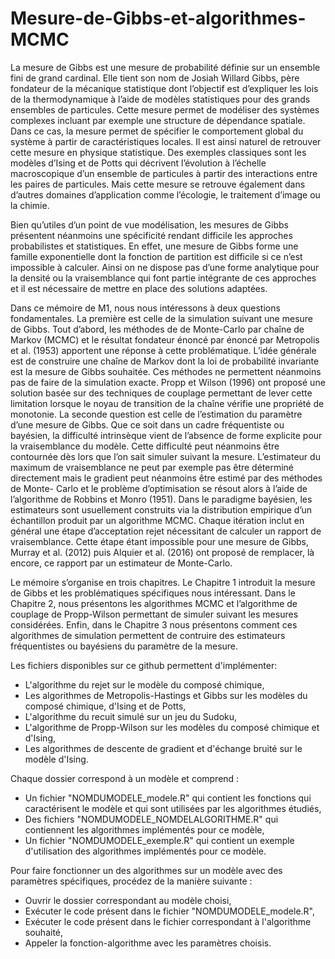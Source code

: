 # Mesure-de-Gibbs-et-algorithmes-MCMC

La mesure de Gibbs est une mesure de probabilité définie sur un ensemble fini de grand cardinal. Elle tient son nom de Josiah Willard Gibbs, père fondateur de la mécanique statistique dont l’objectif est d’expliquer les lois de la thermodynamique à l’aide de modèles statistiques pour des grands ensembles de particules. Cette mesure permet de modéliser des systèmes complexes incluant par exemple une structure de dépendance spatiale. Dans ce cas, la mesure permet de spécifier le comportement global du système à partir de caractéristiques locales. Il est ainsi naturel de retrouver cette mesure en physique statistique. Des exemples classiques sont les modèles d’Ising et de Potts qui décrivent l’évolution à l’échelle macroscopique d’un ensemble de particules à partir des interactions entre les paires de particules. Mais cette mesure se retrouve également dans d’autres domaines d’application comme l’écologie, le traitement d’image ou la chimie.

Bien qu’utiles d’un point de vue modélisation, les mesures de Gibbs présentent néanmoins une spécificité rendant difficile les approches probabilistes et statistiques. En effet, une mesure de Gibbs forme une famille exponentielle dont la fonction de partition est difficile si ce n’est impossible à calculer. Ainsi on ne dispose pas d’une forme analytique pour la densité ou la vraisemblance qui font partie intégrante de ces approches et il est nécessaire de mettre en place des solutions adaptées.

Dans ce mémoire de M1, nous nous intéressons à deux questions fondamentales. La première est celle de la simulation suivant une mesure de Gibbs. Tout d’abord, les méthodes de de Monte-Carlo par chaîne de Markov (MCMC) et le résultat fondateur énoncé par énoncé par Metropolis et al. (1953) apportent une réponse à cette problématique. L’idée générale est de construire une chaîne de Markov dont la loi de probabilité invariante est la mesure de Gibbs souhaitée. Ces méthodes ne permettent néanmoins pas de faire de la simulation exacte. Propp et Wilson (1996) ont proposé une solution basée sur des techniques de couplage permettant de lever cette limitation lorsque le noyau de transition de la chaîne vérifie une propriété de monotonie. La seconde question est celle de l’estimation du paramètre d’une mesure de Gibbs. Que ce soit dans un cadre fréquentiste ou bayésien, la difficulté intrinsèque vient de l’absence de forme explicite pour la vraisemblance du modèle. Cette difficulté peut néanmoins être contournée dès lors que l’on sait simuler suivant la mesure. L’estimateur du maximum de vraisemblance ne peut par exemple pas être déterminé directement mais le gradient peut néanmoins être estimé par des méthodes de Monte- Carlo et le problème d’optimisation se résout alors à l’aide de l’algorithme de Robbins et Monro (1951). Dans le paradigme bayésien, les estimateurs sont usuellement construits via la distribution empirique d’un échantillon produit par un algorithme MCMC. Chaque itération inclut en général une étape d’acceptation rejet nécessitant de calculer un rapport de vraisemblance. Cette étape étant impossible pour une mesure de Gibbs, Murray et al. (2012) puis Alquier et al. (2016) ont proposé de remplacer, là encore, ce rapport par un estimateur de Monte-Carlo.

Le mémoire s’organise en trois chapitres. Le Chapitre 1 introduit la mesure de Gibbs et les problématiques spécifiques nous intéressant. Dans le Chapitre 2, nous présentons les algorithmes MCMC et l’algorithme de couplage de Propp-Wilson permettant de simuler suivant les mesures considérées. Enfin, dans le Chapitre 3 nous présentons comment ces algorithmes de simulation permettent de contruire des estimateurs fréquentistes ou bayésiens du paramètre de la mesure.

Les fichiers disponibles sur ce github permettent d'implémenter: 
  - L'algorithme du rejet sur le modèle du composé chimique, 
  - Les algorithmes de Metropolis-Hastings et Gibbs sur les modèles du composé chimique, d'Ising et de Potts,
  - L'algorithme du recuit simulé sur un jeu du Sudoku,
  - L'algorithme de Propp-Wilson sur les modèles du composé chimique et d'Ising, 
  - Les algorithmes de descente de gradient et d'échange bruité sur le modèle d'Ising. 

Chaque dossier correspond à un modèle et comprend : 
 - Un fichier "NOMDUMODELE_modele.R" qui contient les fonctions qui caractérisent le modèle et qui sont utilisées par les algorithmes étudiés,
 - Des fichiers "NOMDUMODELE_NOMDELALGORITHME.R" qui contiennent les algorithmes implémentés pour ce modèle,
 - Un fichier "NOMDUMODELE_exemple.R" qui contient un exemple d'utilisation des algorithmes implémentés pour ce modèle. 

Pour faire fonctionner un des algorithmes sur un modèle avec des paramètres spécifiques, procédez de la manière suivante : 
  - Ouvrir le dossier correspondant au modèle choisi, 
  - Exécuter le code présent dans le fichier "NOMDUMODELE_modele.R",
  - Exécuter le code présent dans le fichier correspondant à l'algorithme souhaité, 
  - Appeler la fonction-algorithme avec les paramètres choisis. 
